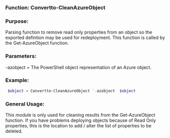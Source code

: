 ### Function:  Convertto-CleanAzureObject

### Purpose:

Parsing function to remove read only properties from an object so the exported defintion may be used for redeployment.  This function is called by the Get-AzureObject function.

### Parameters:

-azobject      = The PowerShell object representation of an Azure object.

### Example:

```powershell
 $object = Convertto-CleanAzureObject `-azobject  $object
```

### General Usage:

This module is only used for cleaning results from the Get-AzureObject function.
If you have problems deploying objects because of Read Only properties, this is the location to add / alter the list of properties to be deleted. 